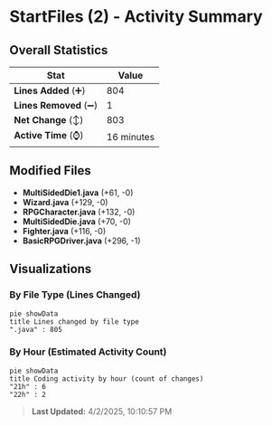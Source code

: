 # StartFiles (2) - Activity Summary 

## Overall Statistics

| Stat                   | Value                                                             |
| ---------------------- | ----------------------------------------------------------------- |
| **Lines Added** (➕)   | 804                                          |
| **Lines Removed** (➖) | 1                                        |
| **Net Change** (↕)    | 803                |
| **Active Time** (⌚)   | 16 minutes |


## Modified Files
- **MultiSidedDie1.java** (+61, -0)
- **Wizard.java** (+129, -0)
- **RPGCharacter.java** (+132, -0)
- **MultiSidedDie.java** (+70, -0)
- **Fighter.java** (+116, -0)
- **BasicRPGDriver.java** (+296, -1)

## Visualizations

### By File Type (Lines Changed)

```mermaid
pie showData
title Lines changed by file type
".java" : 805
```

### By Hour (Estimated Activity Count)

```mermaid
pie showData
title Coding activity by hour (count of changes)
"21h" : 6
"22h" : 2
```


> **Last Updated:** 4/2/2025, 10:10:57 PM